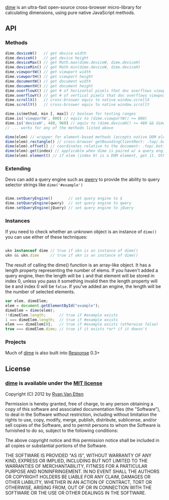 [dime](https://github.com/ryanve/dime) is an ultra-fast open-source cross-browser micro-library for calculating dimensions, using pure native JavaScript methods.

## API

### Methods

```javascript
dime.deviceW()   // get device width
dime.deviceH()   // get device height
dime.deviceMax() // get Math.max(dime.deviceW, dime.deviceH)
dime.deviceMin() // get Math.min(dime.deviceW, dime.deviceH)
dime.viewportW() // get viewport width
dime.viewportH() // get viewport height
dime.documentW() // get document width
dime.documentH() // get document height
dime.overflowX() // get # of horizontal pixels that doc overflows viewport (or 0 if no overflow)
dime.overflowY() // get # of vertical pixels that doc overflows viewport (or 0 if no overflow)
dime.scrollX()   // cross-broswer equiv to native window.scrollX
dime.scrollY()   // cross-broswer equiv to native window.scrollY

dime.is(method, min [, max]) // boolean for testing ranges
dime.is('viewportW', 800) // equiv to (dime.viewportW() >= 800)
dime.is('deviceH', 480, 960) // equiv to (dime.deviceH() >= 480 && dime.deviceH() <= 960)
// ... works for any of the methods listed above

dime(elem) // wrapper for element-based methods (accepts native DOM elements, document, or window)
dime(elem).rectangle() // cross-browser getBoundingClientRect: .top/.bottom/.left/.right/.width/.height
dime(elem).offset() // coordinates relative to the document: .top/.bottom/.left/.right/.width/.height
dime(elem).get(index) // applicable when dime is paired w/ a query engine (index -1 gets the last elem)
dime(elem).element() // if elem (index 0) is a DOM element, get it. Otherwise get the documentElement.

```

### Extending

Devs can add a query engine such as [qwery](https://github.com/ded/qwery) to provide the ability to query selector strings like `dime('#example')`

```javascript

dime.setQueryEngine()       // set query engine to $
dime.setQueryEngine(qwery)  // set query engine to qwery
dime.setQueryEngine(jQuery) // set query engine to jQuery

```

### Instances

If you need to check whether an unknown object is an instance of `dime()` you can use either of these techniques:

```javascript

ukn instanceof dime // true if ukn is an instance of dime()
ukn && ukn.dime     // true if ukn is an instance of dime()

```
The result of calling the dime() function is an array-like object. It has a length property representing the number of elems. If you haven't added a query engine, then the length will be `1` and that element will be stored in index 0, unless you pass it something invalid then the length property will be `0` and index 0 will be `false`. If you've added an engine, the length will be the number of selected elements.

```javascript
var elem, dimeElem;
elem = document.getElementById("example");
dimeElem = dime(elem);
!!dimeElem.length;      // true if #example exists
1 === dimeElem.length;  // true if #example exists
elem === dimeElem[0];   // true if #example exists (otherwise false)
true === dimeElem.dime; // true if it exists *or* if it doesn't

```

### Projects

Much of [dime](https://github.com/ryanve/dime) is also built into [Response](https://github.com/ryanve/response.js) 0.3+


## License

### [dime](https://github.com/ryanve/dime) is available under the [MIT license](http://en.wikipedia.org/wiki/MIT_License)

Copyright (C) 2012 by [Ryan Van Etten](https://github.com/ryanve)

Permission is hereby granted, free of charge, to any person obtaining a copy
of this software and associated documentation files (the "Software"), to deal
in the Software without restriction, including without limitation the rights
to use, copy, modify, merge, publish, distribute, sublicense, and/or sell
copies of the Software, and to permit persons to whom the Software is
furnished to do so, subject to the following conditions:

The above copyright notice and this permission notice shall be included in
all copies or substantial portions of the Software.

THE SOFTWARE IS PROVIDED "AS IS", WITHOUT WARRANTY OF ANY KIND, EXPRESS OR
IMPLIED, INCLUDING BUT NOT LIMITED TO THE WARRANTIES OF MERCHANTABILITY,
FITNESS FOR A PARTICULAR PURPOSE AND NONINFRINGEMENT. IN NO EVENT SHALL THE
AUTHORS OR COPYRIGHT HOLDERS BE LIABLE FOR ANY CLAIM, DAMAGES OR OTHER
LIABILITY, WHETHER IN AN ACTION OF CONTRACT, TORT OR OTHERWISE, ARISING FROM,
OUT OF OR IN CONNECTION WITH THE SOFTWARE OR THE USE OR OTHER DEALINGS IN
THE SOFTWARE.
